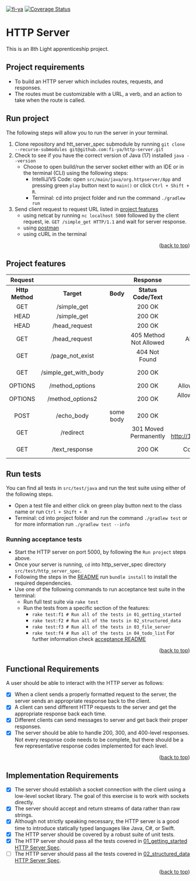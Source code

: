 [![fi-ya](https://circleci.com/gh/fi-ya/http-server.svg?style=shield)](https://circleci.com/docs/)
[![Coverage Status](https://coveralls.io/repos/github/fi-ya/http-server/badge.svg?branch=main)](https://coveralls.io/github/fi-ya/http-server?branch=main)
# HTTP Server
This is an 8th Light apprenticeship project.
## Project requirements
- To build an HTTP server which includes routes, requests, and responses. 
- The routes must be customizable with a URL, a verb, and an action to take when the route is called. 
## Run project
The following steps will allow you to run the server in your terminal.
1. Clone repository and htt_server_spec submodule by running `git clone --recurse-submodules git@github.com:fi-ya/http-server.git`
2. Check to see if you have the correct version of Java (17) installed `java --version`
   - Choose to open build/run the server socket either with an IDE or in the terminal (CLI) using the following steps:
     - IntelliJ/VS Code: open `src/main/java/org.httpserver/App` and pressing green `play` button next to `main()` or click `Ctrl + Shift + R`.
     - Terminal: cd into project folder and run the command `./gradlew run`
3. Send client request to request URL listed in [project features](#project-features)
   - using netcat by running `nc localhost 5000` followed by the client request, ie. `GET /simple_get HTTP/1.1` and wait for server response.
   - using [postman](https://www.postman.com/) 
   - using cURL in the terminal
<p align="right">(<a href="#top">back to top</a>)</p>

## Project features
| **Request**     |                       |           | **Response**               |                                            |             |
|:-----------:|:---------------------:|:---------:|:----------------------:|:------------------------------------------:|:-----------:|
| **Http Method** |      **Target**       | **Body**      | **Status Code/Text**       |                **Headers**                 |  **Body**   |
| GET         |      /simple_get      |           | 200 OK                 |                                            |             |
| HEAD        |      /simple_get      |           | 200 OK                 |                                            |             |
| HEAD        |     /head_request     |           | 200 OK                 |                                            |             |
| GET         |     /head_request     |           | 405 Method Not Allowed |            Allow: HEAD, OPTIONS            |             |
| GET         |    /page_not_exist    |           | 404 Not Found          |                                            |             |
| GET         | /simple_get_with_body |           | 200 OK                 |                                            | Hello world |
| OPTIONS     |    /method_options    |           | 200 OK                 |         Allow: GET, HEAD, OPTIONS          |             |
| OPTIONS     |   /method_options2    |           | 200 OK                 |    Allow: GET, HEAD, OPTIONS, PUT, POST    |             |
| POST        |      /echo_body       | some body | 200 OK                 |                                            |  some body  |
| GET         |       /redirect       |           | 301 Moved Permanently  | Location: http://127.0.0.1:5000/simple_get |             |
| GET         |    /text_response     |           | 200 OK  |          Content-Type: text/plain          |  text response   |

## Run tests
You can find all tests in `src/test/java` and run the test suite using either of the following steps.
- Open a test file and either click on green play button next to the class name or run `Ctrl + Shift + R`
- Terminal: cd into project folder and run the command `./gradlew test` or for more information run `./gradlew test --info`

### Running acceptance tests
- Start the HTTP server on port 5000, by following the `Run project` steps above.
- Once your server is running, `cd` into http_server_spec directory `src/test/http_server_spec`.
- Following the steps in the [README](https://github.com/8thlight/http_server_spec#installation) run `bundle install` to install the required dependencies.
- Use one of the following commands to run acceptance test suite in the terminal:
  - Run full test suite via `rake test`
  - Run the tests from a specific section of the features: 
    - `rake test:f1 # Run all of the tests in 01_getting_started`
    - `rake test:f2 # Run all of the tests in 02_structured_data`
    - `rake test:f3 # Run all of the tests in 03_file_server`
    - `rake test:f4 # Run all of the tests in 04_todo_list`
 For further information check [acceptance README](https://github.com/8thlight/http_server_spec)
<p align="right">(<a href="#top">back to top</a>)</p>

## Functional Requirements
A user should be able to interact with the HTTP server as follows:

- [x] When a client sends a properly formatted request to the server, the server sends an appropriate response back to the client. 
- [x] A client can send different HTTP requests to the server and get the appropriate response back each time. 
- [x] Different clients can send messages to server and get back their proper responses. 
- [x] The server should be able to handle 200, 300, and 400-level responses. Not every response code needs to be complete, but there should be a few representative response codes implemented for each level.
<p align="right">(<a href="#top">back to top</a>)</p>

## Implementation Requirements
- [x] The server should establish a socket connection with the client using a low-level socket library. The goal of this exercise is to work with sockets directly.
- [x] The server should accept and return streams of data rather than raw strings.
- [x] Although not strictly speaking necessary, the HTTP server is a good time to introduce statically typed languages like Java, C#, or Swift.
- [x] The HTTP server should be covered by a robust suite of unit tests.
- [x] The HTTP server should pass all the tests covered in [01_getting_started HTTP Server Spec](https://github.com/8thlight/http_server_spec/tree/master/features/01_getting_started).
- [ ] The HTTP server should pass all the tests covered in [02_structured_data HTTP Server Spec](https://github.com/8thlight/http_server_spec/blob/master/features/02_structured_data/structured_data.feature).
<p align="right">(<a href="#top">back to top</a>)</p>
